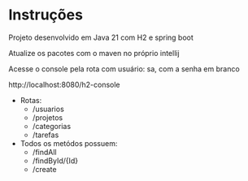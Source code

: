 # Instruções

Projeto desenvolvido em Java 21 com H2 e spring boot

Atualize os pacotes com o maven no próprio intellij

Acesse o console pela rota com usuário: sa, com a senha em branco

http://localhost:8080/h2-console

- Rotas:
  - /usuarios
  - /projetos
  - /categorias
  - /tarefas
- Todos os metódos possuem:
  - /findAll
  - /findById/{Id}
  - /create



